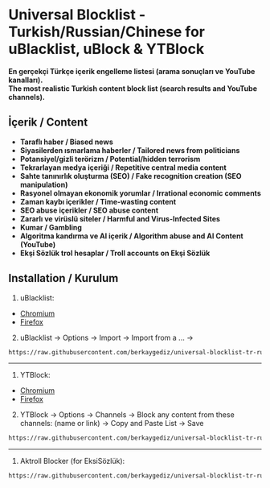 # **Universal Blocklist - Turkish/Russian/Chinese for uBlacklist, uBlock & YTBlock**  
**En gerçekçi Türkçe içerik engelleme listesi (arama sonuçları ve YouTube kanalları).**  
**The most realistic Turkish content block list (search results and YouTube channels).**

## **İçerik / Content**  
- **Taraflı haber / Biased news**  
- **Siyasilerden ısmarlama haberler / Tailored news from politicians**  
- **Potansiyel/gizli terörizm / Potential/hidden terrorism**  
- **Tekrarlayan medya içeriği / Repetitive central media content**  
- **Sahte tanınırlık oluşturma (SEO) / Fake recognition creation (SEO manipulation)**  
- **Rasyonel olmayan ekonomik yorumlar / Irrational economic comments**  
- **Zaman kaybı içerikler / Time-wasting content**  
- **SEO abuse içerikler / SEO abuse content**  
- **Zararlı ve virüslü siteler / Harmful and Virus-Infected Sites**  
- **Kumar / Gambling**  
- **Algoritma kandırma ve AI içerik / Algorithm abuse and AI Content (YouTube)**  
- **Ekşi Sözlük trol hesaplar / Troll accounts on Ekşi Sözlük**

## Installation / Kurulum
1. uBlacklist:
* [Chromium](https://chromewebstore.google.com/detail/ublacklist/pncfbmialoiaghdehhbnbhkkgmjanfhe)
* [Firefox](https://addons.mozilla.org/en-US/firefox/addon/ublacklist/)
2. uBlacklist -> Options -> Import -> Import from a ... ->

```bash
https://raw.githubusercontent.com/berkaygediz/universal-blocklist-tr-ru-cn/main/uBlacklist.txt
```

-----

1. YTBlock:
* [Chromium](https://chromewebstore.google.com/detail/ytblock-block-any-content/nedcanggplmbbgmlpcjiafgjcpdimpea)
* [Firefox](https://addons.mozilla.org/en-US/firefox/addon/yt-block/)
2. YTBlock -> Options -> Channels -> Block any content from these channels: (name or link) -> Copy and Paste List -> Save

```bash
https://raw.githubusercontent.com/berkaygediz/universal-blocklist-tr-ru-cn/main/ytblock-channels.txt
```

-----

1. Aktroll Blocker (for EksiSözlük):

```bash
https://raw.githubusercontent.com/berkaygediz/universal-blocklist-tr-ru-cn/main/eksisozluk-aktroll-blocker-list.txt
```
